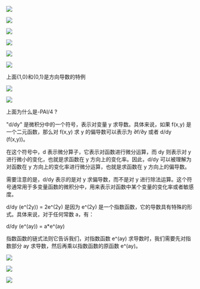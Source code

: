 ![](https://gitee.com/hxc8/images2/raw/master/img/202407172209032.jpg)

![](https://gitee.com/hxc8/images2/raw/master/img/202407172209468.jpg)

![](https://gitee.com/hxc8/images2/raw/master/img/202407172209695.jpg)

![](https://gitee.com/hxc8/images2/raw/master/img/202407172209801.jpg)

![](https://gitee.com/hxc8/images2/raw/master/img/202407172209469.jpg)

![](https://gitee.com/hxc8/images2/raw/master/img/202407172209574.jpg)

 上面{1,0}和{0,1}是方向导数的特例

![](https://gitee.com/hxc8/images2/raw/master/img/202407172209960.jpg)

![](https://gitee.com/hxc8/images2/raw/master/img/202407172209552.jpg)

上面为什么是-PAI/4 ?

"d/dy" 是微积分中的一个符号，表示对变量 y 求导数。具体来说，如果 f(x,y) 是一个二元函数，那么对 f(x,y) 求 y 的偏导数可以表示为 ∂f/∂y 或者 d/dy (f(x,y))。

在这个符号中，d 表示微分算子，它表示对函数进行微分运算，而 dy 则表示对 y 进行微小的变化，也就是求函数在 y 方向上的变化率。因此，d/dy 可以被理解为对函数在 y 方向上的变化率进行微分运算，也就是求函数在 y 方向上的偏导数。

需要注意的是，d/dy 表示的是对 y 求偏导数，而不是对 y 进行除法运算。这个符号通常用于多变量函数的微积分中，用来表示对函数中某个变量的变化率或者敏感度。

d/dy (e^(2y)) = 2e^(2y) 是因为 e^(2y) 是一个指数函数，它的导数具有特殊的形式。具体来说，对于任何常数 a，有：

d/dy (e^(ay)) = a*e^(ay)

指数函数的链式法则它告诉我们，对指数函数 e^(ay) 求导数时，我们需要先对指数部分 ay 求导数，然后再乘以指数函数的原函数 e^(ay)。

![](https://gitee.com/hxc8/images2/raw/master/img/202407172209450.jpg)

![](https://gitee.com/hxc8/images2/raw/master/img/202407172209547.jpg)

  

![](https://gitee.com/hxc8/images2/raw/master/img/202407172209666.jpg)